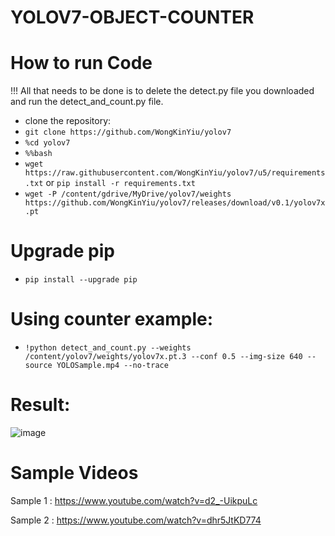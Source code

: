 # YOLOV7-OBJECT-COUNTER

# How to run Code
!!! All that needs to be done is to delete the detect.py file you downloaded and run the detect_and_count.py file.

- clone the repository:
- `git clone https://github.com/WongKinYiu/yolov7`
- `%cd yolov7`
- `%%bash`
- `wget https://raw.githubusercontent.com/WongKinYiu/yolov7/u5/requirements.txt` or `pip install -r requirements.txt`
- `wget -P /content/gdrive/MyDrive/yolov7/weights https://github.com/WongKinYiu/yolov7/releases/download/v0.1/yolov7x.pt`

# Upgrade pip
- `pip install --upgrade pip`
# Using counter example:
- `!python detect_and_count.py --weights /content/yolov7/weights/yolov7x.pt.3 --conf 0.5 --img-size 640 --source YOLOSample.mp4 --no-trace`




# Result:
![image](https://user-images.githubusercontent.com/98788987/187072479-e7dd5277-a0fb-4204-ba00-48a1aa071a4d.png)


# Sample Videos
Sample 1 : https://www.youtube.com/watch?v=d2_-UikpuLc

Sample 2 : https://www.youtube.com/watch?v=dhr5JtKD774
